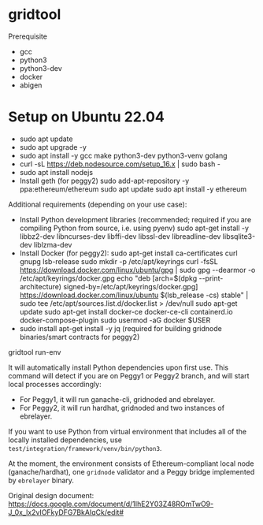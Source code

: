 # gridtool

Prerequisite
- gcc
- python3
- python3-dev
- docker
- abigen

# Setup on Ubuntu 22.04
- sudo apt update
- sudo apt upgrade -y
- sudo apt install -y gcc make python3-dev python3-venv golang
- curl -sL https://deb.nodesource.com/setup_16.x | sudo bash -
- sudo apt install nodejs
- Install geth (for peggy2)
  sudo add-apt-repository -y ppa:ethereum/ethereum
  sudo apt update
  sudo apt install -y ethereum

Additional requirements (depending on your use case):
- Install Python development libraries (recommended; required if you are compiling Python from source, i.e. using pyenv)
  sudo apt-get install -y libbz2-dev libncurses-dev libffi-dev libssl-dev libreadline-dev libsqlite3-dev liblzma-dev
- Install Docker (for peggy2):
  sudo apt-get install ca-certificates curl gnupg lsb-release
  sudo mkdir -p /etc/apt/keyrings
  curl -fsSL https://download.docker.com/linux/ubuntu/gpg | sudo gpg --dearmor -o /etc/apt/keyrings/docker.gpg
  echo "deb [arch=$(dpkg --print-architecture) signed-by=/etc/apt/keyrings/docker.gpg] https://download.docker.com/linux/ubuntu $(lsb_release -cs) stable" | sudo tee /etc/apt/sources.list.d/docker.list > /dev/null
  sudo apt-get update
  sudo apt-get install docker-ce docker-ce-cli containerd.io docker-compose-plugin
  sudo usermod -aG docker $USER
- sudo install apt-get install -y jq (required for building gridnode binaries/smart contracts for peggy2)

gridtool run-env

It will automatically install Python dependencies upon first use. This command will detect if you are on Peggy1 or
Peggy2 branch, and will start local processes accordingly:
- For Peggy1, it will run ganache-cli, gridnoded and ebrelayer.
- For Peggy2, it will run hardhat, gridnoded and two instances of ebrelayer.

If you want to use Python from virtual environment that includes all of the locally installed dependencies, use
`test/integration/framework/venv/bin/python3`.

At the moment, the environment consists of Ethereum-compliant local node (ganache/hardhat), one `gridnode` validator and
a Peggy bridge implemented by `ebrelayer` binary.


Original design document: https://docs.google.com/document/d/1IhE2Y03Z48ROmTwO9-J_0x_lx2vIOFkyDFG7BkAIqCk/edit#
